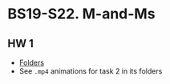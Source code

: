 # BS19-S22. M-and-Ms

## HW 1
* [Folders](https://github.com/br4ch1st0chr0n3/M-and-Ms/tree/main/HW1)
* See `.mp4` animations for task 2 in its folders

